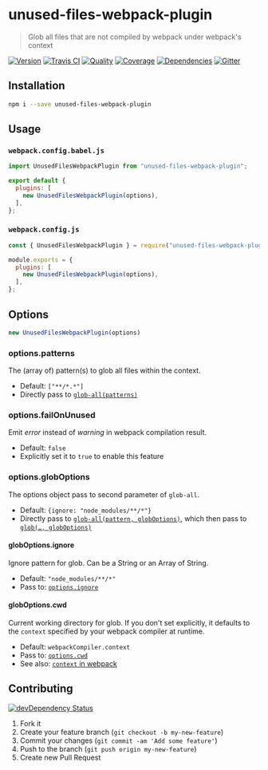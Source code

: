 # unused-files-webpack-plugin
> Glob all files that are not compiled by webpack under webpack's context

[![Version][npm-image]][npm-url] [![Travis CI][travis-image]][travis-url] [![Quality][codeclimate-maintainability-image]][codeclimate-maintainability-url] [![Coverage][codeclimate-c-image]][codeclimate-c-url] [![Dependencies][gemnasium-image]][gemnasium-url] [![Gitter][gitter-image]][gitter-url]


## Installation

```sh
npm i --save unused-files-webpack-plugin
```

## Usage

### `webpack.config.babel.js`

```js
import UnusedFilesWebpackPlugin from "unused-files-webpack-plugin";

export default {
  plugins: [
    new UnusedFilesWebpackPlugin(options),
  ],
};
```

### `webpack.config.js`

```js
const { UnusedFilesWebpackPlugin } = require("unused-files-webpack-plugin");

module.exports = {
  plugins: [
    new UnusedFilesWebpackPlugin(options),
  ],
};
```


## Options

```js
new UnusedFilesWebpackPlugin(options)
```

### options.patterns

The (array of) pattern(s) to glob all files within the context.

* Default: `["**/*.*"]`
* Directly pass to [`glob-all(patterns)`](https://github.com/jpillora/node-glob-all#api)

### options.failOnUnused

Emit _error_ instead of _warning_ in webpack compilation result.

* Default: `false`
* Explicitly set it to `true` to enable this feature

### options.globOptions

The options object pass to second parameter of `glob-all`.

* Default: `{ignore: "node_modules/**/*"}`
* Directly pass to [`glob-all(pattern, globOptions)`](https://github.com/jpillora/node-glob-all#api), which then pass to [`glob(…, globOptions)`](https://github.com/isaacs/node-glob#options)

#### globOptions.ignore

Ignore pattern for glob. Can be a String or an Array of String.

* Default: `"node_modules/**/*"`
* Pass to: [`options.ignore`](https://github.com/isaacs/node-glob#options)

#### globOptions.cwd

Current working directory for glob. If you don't set explicitly, it defaults to the `context` specified by your webpack compiler at runtime.

* Default: `webpackCompiler.context`
* Pass to: [`options.cwd`](https://github.com/isaacs/node-glob#options)
* See also: [`context` in webpack](https://webpack.js.org/configuration/entry-context/#context)


## Contributing

[![devDependency Status][david-dm-image]][david-dm-url]

1. Fork it
2. Create your feature branch (`git checkout -b my-new-feature`)
3. Commit your changes (`git commit -am 'Add some feature'`)
4. Push to the branch (`git push origin my-new-feature`)
5. Create new Pull Request


[npm-image]: https://img.shields.io/npm/v/unused-files-webpack-plugin.svg?style=flat-square
[npm-url]: https://www.npmjs.org/package/unused-files-webpack-plugin

[travis-image]: https://img.shields.io/travis/tomchentw/unused-files-webpack-plugin.svg?style=flat-square
[travis-url]: https://travis-ci.org/tomchentw/unused-files-webpack-plugin
[codeclimate-maintainability-image]: https://img.shields.io/codeclimate/maintainability/tomchentw/unused-files-webpack-plugin.svg?style=flat-square
[codeclimate-maintainability-url]: https://codeclimate.com/github/tomchentw/unused-files-webpack-plugin
[codeclimate-c-image]: https://img.shields.io/codeclimate/c/tomchentw/unused-files-webpack-plugin.svg?style=flat-square
[codeclimate-c-url]: https://codeclimate.com/github/tomchentw/unused-files-webpack-plugin
[gemnasium-image]: https://img.shields.io/gemnasium/tomchentw/unused-files-webpack-plugin.svg?style=flat-square
[gemnasium-url]: https://gemnasium.com/tomchentw/unused-files-webpack-plugin
[gitter-image]: https://badges.gitter.im/Join%20Chat.svg
[gitter-url]: https://gitter.im/tomchentw/unused-files-webpack-plugin?utm_source=badge&utm_medium=badge&utm_campaign=pr-badge&utm_content=badge
[david-dm-image]: https://img.shields.io/david/dev/tomchentw/unused-files-webpack-plugin.svg?style=flat-square
[david-dm-url]: https://david-dm.org/tomchentw/unused-files-webpack-plugin#info=devDependencies

